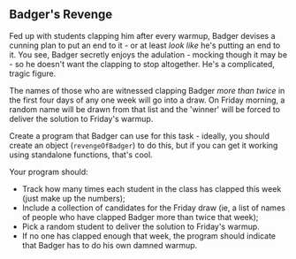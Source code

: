 ## Badger's Revenge

Fed up with students clapping him after every warmup, Badger devises a cunning plan to put an end to it - or at least _look like_ he's putting an end to it. You see, Badger secretly enjoys the adulation - mocking though it may be - so he doesn't want the clapping to stop altogether. He's a complicated, tragic figure.

The names of those who are witnessed clapping Badger _more than twice_ in the first four days of any one week will go into a draw. On Friday morning, a random name will be drawn from that list and the 'winner' will be forced to deliver the solution to Friday's warmup.

Create a program that Badger can use for this task - ideally, you should create an object (`revengeOfBadger`) to do this, but if you can get it working using standalone functions, that's cool.

Your program should:

- Track how many times each student in the class has clapped this week (just make up the numbers);
- Include a collection of candidates for the Friday draw (ie, a list of names of people who have clapped Badger more than twice that week);
- Pick a random student to deliver the solution to Friday's warmup.
- If no one has clapped enough that week, the program should indicate that Badger has to do his own damned warmup.
